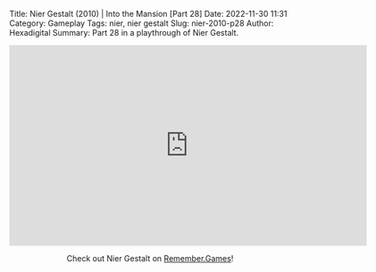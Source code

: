 Title: Nier Gestalt (2010) | Into the Mansion [Part 28]
Date: 2022-11-30 11:31
Category: Gameplay
Tags: nier,  nier gestalt
Slug: nier-2010-p28
Author: Hexadigital
Summary: Part 28 in a playthrough of Nier Gestalt.

<center><iframe src="https://www.youtube.com/embed/E2ozr0V9wFA?feature=oembed" allow="accelerometer; autoplay; encrypted-media; gyroscope; picture-in-picture" width="640" height="360" frameborder="0"></iframe>

Check out Nier Gestalt on [Remember.Games](https://remember.games/game/2307/nier/)!</center>